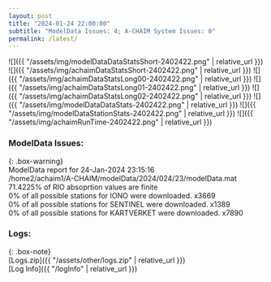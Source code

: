 ```yaml
---
layout: post
title: "2024-01-24 22:00:00"
subtitle: "ModelData Issues: 4; A-CHAIM System Issues: 0"
permalink: /latest/
---
```


![]({{ "/assets/img/modelDataDataStatsShort-2402422.png" | relative_url }})
![]({{ "/assets/img/achaimDataStatsShort-2402422.png" | relative_url }})
![]({{ "/assets/img/achaimDataStatsLong00-2402422.png" | relative_url }})
![]({{ "/assets/img/achaimDataStatsLong01-2402422.png" | relative_url }})
![]({{ "/assets/img/achaimDataStatsLong02-2402422.png" | relative_url }})
![]({{ "/assets/img/modelDataDataStats-2402422.png" | relative_url }})
![]({{ "/assets/img/modelDataStationStats-2402422.png" | relative_url }})
![]({{ "/assets/img/achaimRunTime-2402422.png" | relative_url }})


### ModelData Issues:  
  
{: .box-warning}  
 ModelData report for 24-Jan-2024 23:15:16   
 /home2/achaim1/A-CHAIM/modelData/2024/024/23/modelData.mat   
 71.4225% of RIO absoprtion values are finite   
 0% of all possible stations for IONO were downloaded. x3669   
 0% of all possible stations for SENTINEL were downloaded. x1389   
 0% of all possible stations for KARTVERKET were downloaded. x7890   
  


### Logs:  
  
{: .box-note}  
[Logs.zip]({{ "/assets/other/logs.zip" | relative_url }})  
[Log Info]({{ "/logInfo" | relative_url }})  
